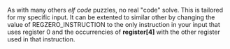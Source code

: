 As with many others *elf code* puzzles, no real "code" solve. This is tailored for my specific input. It can be extented to similar other by changing the value of REGZERO_INSTRUCTION to the only instruction in your input that uses register 0 and the occurrencies of **register[4]** with the other register used in that instruction.

